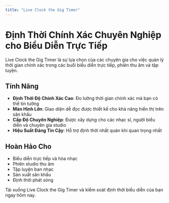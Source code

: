 ```yaml
---
title: "Live Clock the Gig Timer"
---
```


# Định Thời Chính Xác Chuyên Nghiệp cho Biểu Diễn Trực Tiếp

Live Clock the Gig Timer là sự lựa chọn của các chuyên gia cho việc quản lý thời gian chính xác trong các buổi biểu diễn trực tiếp, phiên thu âm và tập luyện.

## Tính Năng

- **Định Thời Độ Chính Xác Cao**: Đo lường thời gian chính xác mà bạn có thể tin tưởng
- **Màn Hình Lớn**: Giao diện dễ đọc được thiết kế cho khả năng hiển thị trên sân khấu
- **Cấp Độ Chuyên Nghiệp**: Được xây dựng cho các nhạc sĩ, người biểu diễn và chuyên gia studio
- **Hiệu Suất Đáng Tin Cậy**: Hỗ trợ định thời nhất quán khi quan trọng nhất

## Hoàn Hảo Cho

- Biểu diễn trực tiếp và hòa nhạc
- Phiên studio thu âm
- Tập luyện ban nhạc
- Sản xuất sân khấu
- Định thời phát sóng

Tải xuống Live Clock the Gig Timer và kiểm soát định thời biểu diễn của bạn ngay hôm nay.